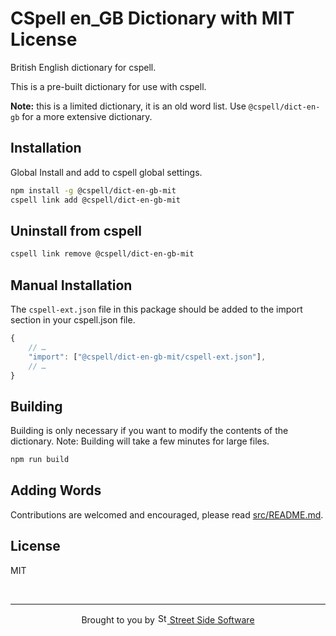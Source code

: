 # CSpell en_GB Dictionary with MIT License

British English dictionary for cspell.

This is a pre-built dictionary for use with cspell.

**Note:** this is a limited dictionary, it is an old word list. Use `@cspell/dict-en-gb` for a more extensive dictionary.

## Installation

Global Install and add to cspell global settings.

```sh
npm install -g @cspell/dict-en-gb-mit
cspell link add @cspell/dict-en-gb-mit
```

## Uninstall from cspell

```sh
cspell link remove @cspell/dict-en-gb-mit
```

## Manual Installation

The `cspell-ext.json` file in this package should be added to the import section in your cspell.json file.

```javascript
{
    // …
    "import": ["@cspell/dict-en-gb-mit/cspell-ext.json"],
    // …
}
```

## Building

Building is only necessary if you want to modify the contents of the dictionary. Note: Building will take a few minutes for large files.

```sh
npm run build
```

## Adding Words

Contributions are welcomed and encouraged, please read [src/README.md](https://github.com/streetsidesoftware/cspell-dicts/blob/main/dictionaries/en_GB-MIT/src/README.md).

## License

MIT

<!--- @@inject: ../../static/footer.md --->

<br/>

---

<p align="center">
Brought to you by <a href="https://streetsidesoftware.com" title="Street Side Software">
<img width="16" alt="Street Side Software Logo" src="https://i.imgur.com/CyduuVY.png" /> Street Side Software
</a>
</p>

<!--- @@inject-end: ../../static/footer.md --->
